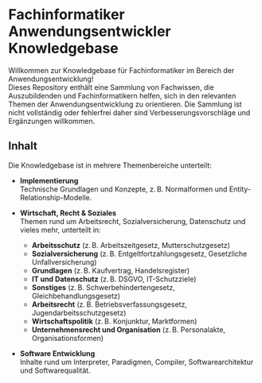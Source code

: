 # Fachinformatiker Anwendungsentwickler Knowledgebase

Willkommen zur Knowledgebase für Fachinformatiker im Bereich der Anwendungsentwicklung!  
Dieses Repository enthält eine Sammlung von Fachwissen, die Auszubildenden und Fachinformatikern helfen, sich in den relevanten Themen der Anwendungsentwicklung zu orientieren.
Die Sammlung ist nicht vollständig oder fehlerfrei daher sind Verbesserungsvorschläge und Ergänzungen willkommen.

## Inhalt

Die Knowledgebase ist in mehrere Themenbereiche unterteilt:

- **Implementierung**  
  Technische Grundlagen und Konzepte, z. B. Normalformen und Entity-Relationship-Modelle.

- **Wirtschaft, Recht & Soziales**  
  Themen rund um Arbeitsrecht, Sozialversicherung, Datenschutz und vieles mehr, unterteilt in:
  - **Arbeitsschutz** (z. B. Arbeitszeitgesetz, Mutterschutzgesetz)
  - **Sozialversicherung** (z. B. Entgeltfortzahlungsgesetz, Gesetzliche Unfallversicherung)
  - **Grundlagen** (z. B. Kaufvertrag, Handelsregister)
  - **IT und Datenschutz** (z. B. DSGVO, IT-Schutzziele)
  - **Sonstiges** (z. B. Schwerbehindertengesetz, Gleichbehandlungsgesetz)
  - **Arbeitsrecht** (z. B. Betriebsverfassungsgesetz, Jugendarbeitsschutzgesetz)
  - **Wirtschaftspolitik** (z. B. Konjunktur, Marktformen)
  - **Unternehmensrecht und Organisation** (z. B. Personalakte, Organisationsformen)

- **Software Entwicklung**  
  Inhalte rund um Interpreter, Paradigmen, Compiler, Softwarearchitektur und Softwarequalität.

